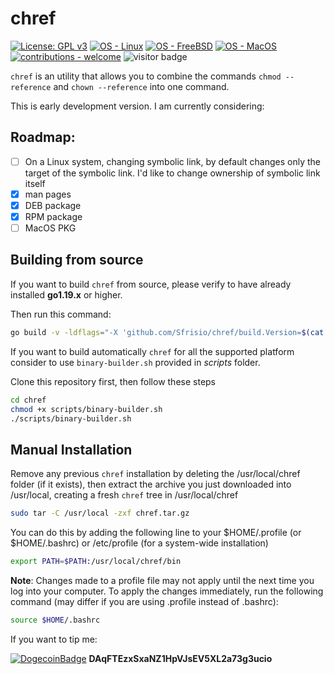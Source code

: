 # chref

 [![License: GPL v3](https://img.shields.io/badge/License-GPLv3-blue.svg)](https://www.gnu.org/licenses/gpl-3.0)
 [![OS - Linux](https://img.shields.io/badge/OS-Linux-blue?logo=linux&logoColor=white)](https://www.linux.org/ "Go to Linux homepage")
 [![OS - FreeBSD](https://img.shields.io/badge/OS-FreeBSD-blue)](https://www.freebsd.org/ "Go to FreeBSD homepage")
 [![OS - MacOS](https://img.shields.io/badge/OS-macOS-blue?logo=Apple&logoColor=white)](https://apple.com/ "Go to Apple homepage")
 [![contributions - welcome](https://img.shields.io/badge/contributions-welcome-blue)](/CONTRIBUTING.md "Go to contributions doc")
 ![visitor badge](https://visitor-badge.glitch.me/badge?page_id=Sfrisio.chref)

`chref` is an utility that allows you to combine the commands `chmod --reference` and `chown --reference` into one command.

This is early development version. I am currently considering:

## Roadmap:

- [ ] On a Linux system, changing symbolic link, by default changes only the target of the symbolic link. I'd like to change ownership of symbolic link itself
- [x] man pages
- [x] DEB package
- [x] RPM package
- [ ] MacOS PKG

## Building from source

If you want to build `chref` from source, please verify to have already installed **go1.19.x** or higher.

Then run this command:

```bash
go build -v -ldflags="-X 'github.com/Sfrisio/chref/build.Version=$(cat VERSION)' -X 'github.com/Sfrisio/chref/build.BuildUser=Team chref' -X 'github.com/Sfrisio/chref/build.BuildTime=$(date)'"
```

If you want to build automatically `chref` for all the supported platform consider to use `binary-builder.sh` provided in *scripts* folder.

Clone this repository first, then follow these steps

```bash
cd chref
chmod +x scripts/binary-builder.sh
./scripts/binary-builder.sh
```

## Manual Installation

Remove any previous `chref` installation by deleting the /usr/local/chref folder (if it exists), then extract the archive you just downloaded into /usr/local, creating a fresh `chref` tree in /usr/local/chref

```bash
sudo tar -C /usr/local -zxf chref.tar.gz
```
You can do this by adding the following line to your $HOME/.profile (or $HOME/.bashrc) or /etc/profile (for a system-wide installation)

```bash
export PATH=$PATH:/usr/local/chref/bin
```
**Note**: Changes made to a profile file may not apply until the next time you log into your computer. To apply the changes immediately, run the following command (may differ if you are using .profile instead of .bashrc):

```bash
source $HOME/.bashrc
```

If you want to tip me:

[![DogecoinBadge](https://img.shields.io/badge/Doge-Coin-yellow.svg)](https://dogecoin.com) **DAqFTEzxSxaNZ1HpVJsEV5XL2a73g3ucio**
